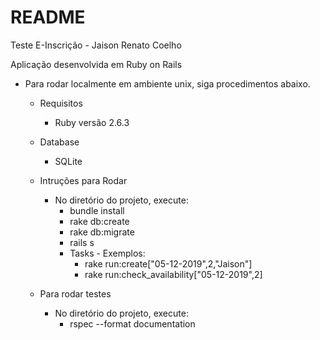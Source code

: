 # README

Teste E-Inscrição - Jaison Renato Coelho

Aplicação desenvolvida em Ruby on Rails

* Para rodar localmente em ambiente unix, siga procedimentos abaixo.

  - Requisitos
    - Ruby versão 2.6.3
  
  - Database
    - SQLite
  
  - Intruções para Rodar
    - No diretório do projeto, execute:
      - bundle install
      - rake db:create
      - rake db:migrate
      - rails s
      - Tasks - Exemplos:
        - rake run:create["05-12-2019",2,"Jaison"]
        - rake run:check_availability["05-12-2019",2]
  
  - Para rodar testes
    - No diretório do projeto, execute:
      - rspec --format documentation
